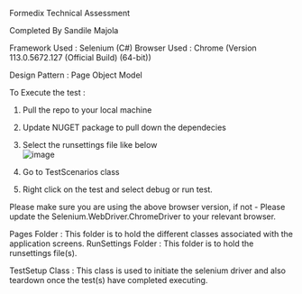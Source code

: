 Formedix Technical Assessment

Completed By Sandile Majola

Framework Used : Selenium (C#)
Browser Used : Chrome (Version 113.0.5672.127 (Official Build) (64-bit))

Design Pattern : Page Object Model 

To Execute the test :

1. Pull the repo to your local machine
2. Update NUGET package to pull down the dependecies
3. Select the runsettings file like below  
![image](https://github.com/SandileMajola/FormedixTest/assets/35298568/bc7c8a14-5d55-4dca-a3f1-b9663a2ea4b5)

4. Go to TestScenarios class
5. Right click on the test and select debug or run test.

Please make sure you are using the above browser version, if not - Please update the Selenium.WebDriver.ChromeDriver to your relevant browser.

Pages Folder : This folder is to hold the different classes associated with the application screens.
RunSettings Folder : This folder is to hold the runsettings file(s).

TestSetup Class : This class is used to initiate the selenium driver and also teardown once the test(s) have completed executing.
